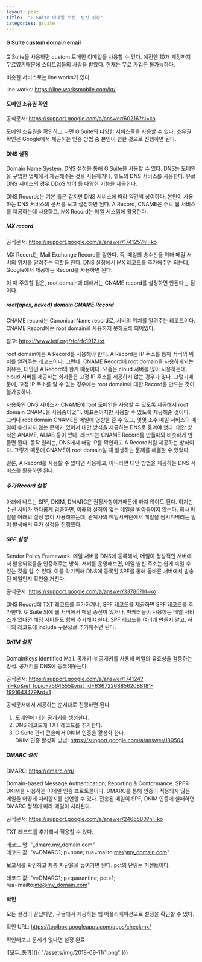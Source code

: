 ```yaml
---
layout: post
title:  "G Suite 이메일 수신, 발신 설정"
categories: gsuite
---
```


#### G Suite custom domain email

G Suite을 사용하면 custom 도메인 이메일을 사용할 수 있다.
예전엔 10개 계정까지 무료였기때문에 스타트업들의 사랑을 받았다.
현재는 무료 가입은 불가능하다.

비슷한 서비스로는 line works가 있다.

line works: <https://line.worksmobile.com/kr/>

#### 도메인 소유권 확인

공식문서: <https://support.google.com/a/answer/60216?hl=ko>

도메인 소유권을 확인하고 나면 G Suite의 다양한 서비스들을 사용할 수 있다.
소유권 확인은 Google에서 제공하는 인증 방법 중 본인이 편한 것으로 진행하면 된다.

#### DNS 설정

Domain Name System.
DNS 설정을 통해 G Suite을 사용할 수 있다.
DNS는 도메인을 구입한 업체에서 제공해주는 것을 사용하거나, 별도의 DNS 서비스를 사용한다.
유료 DNS 서비스의 경우 DDoS 방어 등 다양한 기능을 제공한다.

DNS Records는 기본 틀은 같지만 DNS 서비스에 따라 약간씩 상이하다.
본인이 사용하는 DNS 서비스의 문서를 보고 설정하면 된다.
A Record, CNAME은 주로 웹 서비스를 제공하는데 사용하고, MX Record는 메일 시스템에 활용한다.

##### MX record

공식문서: <https://support.google.com/a/answer/174125?hl=ko>

MX Record는 Mail Exchange Record를 말한다.
즉, 메일의 송수신을 위해 메일 서버의 위치를 알려주는 역할을 한다.
DNS 설정에서 MX 레코드를 추가해주면 되는데, Google에서 제공하는 Record를 사용하면 된다.

이 때 주의할 점은, root domain에 대해서는 CNAME record를 설정하면 안된다는 점이다.

##### root(apex, naked) domain CNAME Record

CNAME record는 Canonical Name record로, 서버의 위치를 알려주는 레코드이다.
CNAME Record에는 root domain을 사용하지 못하도록 되어있다.

참고: <https://www.ietf.org/rfc/rfc1912.txt>

root domain에는 A Record를 사용해야 한다.
A Record는 IP 주소를 통해 서버의 위치를 알려주는 레코드이다.
그런데, CNAME Record에 root domain을 사용하게되는 이유는, 대안인 A Record의 한계 때문이다.
요즘은 cloud 서버를 많이 사용하는데, cloud 서버를 제공하는 회사들은 고정 IP 주소를 제공하지 않는 경우가 많다.
그렇기때문에, 고정 IP 주소를 알 수 없는 경우에는 root domain에 대한 Record를 만드는 것이 불가능하다.

사용중인 DNS 서비스가 CNAME에 root 도메인을 사용할 수 있도록 제공해서 root domain CNAME을 사용중이었다.
비표준이지만 사용할 수 있도록 제공해준 것이다.
그러나 root domain CNAME은 메일에 영향을 줄 수 있고, 몇몇 소수 메일 서비스의 메일이 수신되지 않는 문제가 있어서 대안 방식을 제공하는 DNS로 옮겨야 했다.
대안 방식은 ANAME, ALIAS 등이 있다.
레코드는 CNAME Record를 만들때와 비슷하게 만들면 된다.
동작 원리는, DNS에서 해당 IP를 확인하고 A Record처럼 제공하는 방식이다.
그렇기 때문에 CNAME이 root domain일 때 발생하는 문제를 해결할 수 있었다.

결론, A Record를 사용할 수 있다면 사용하고, 아니라면 대안 방법을 제공하는 DNS 서비스를 활용하면 된다.

##### 추가 Record 설정

아래에 나오는 SPF, DKIM, DMARC은 권장사항이기때문에 하지 않아도 된다.
하지만 수신 서버가 까다롭게 검증하면, 아래의 설정이 없는 메일을 받아들이지 않는다.
회사 메일을 아래의 설정 없이 사용해왔는데, 관계사의 메일서버단에서 메일을 짬시켜버리는 일이 발생해서 추가 설정을 진행했다.

##### SPF 설정

Sender Policy Framework.
메일 서버를 DNS에 등록해서, 메일이 정상적인 서버에서 발송되었음을 인증해주는 방식.
서버를 운영해보면, 메일 발신 주소는 쉽게 속일 수 있는 것을 알 수 있다.
이를 막기위해 DNS에 등록된 SPF를 통해 올바른 서버에서 발송된 메일인지 확인을 거친다.

공식문서: <https://support.google.com/a/answer/33786?hl=ko>

DNS Record에 TXT 레코드를 추가하거나, SPF 레코드를 제공하면 SPF 레코드를 추가한다.
G Suite 외에 웹 서버에서 메일 송신이 있거나, 마케터들이 사용하는 메일 서비스가 있다면 해당 서버들도 함께 추가해야 한다.
SPF 레코드를 여러개 만들지 말고, 하나의 레코드에 include 구문으로 추가해주면 된다.

##### DKIM 설정

DomainKeys Identified Mail.
공개키-비공개키를 사용해 메일의 유효성을 검증하는 방식.
공개키를 DNS에 등록해놓는다.

공식문서: <https://support.google.com/a/answer/174124?hl=ko&ref_topic=7564555&visit_id=636722688562088181-1991643479&rd=1>

공식문서에서 제공하는 순서대로 진행하면 된다.
1. 도메인에 대한 공개키를 생성한다.
2. DNS 레코드에 TXT 레코드를 추가한다.
3. G Suite 관리 콘솔에서 DKIM 인증을 활성화 한다.
<br />DKIM 인증 활성화 방법: <https://support.google.com/a/answer/180504>

##### DMARC 설정

DMARC: <https://dmarc.org/>

Domain-based Message Authentication, Reporting & Conformance.
SPF와 DKIM을 사용하는 이메일 인증 프로토콜이다.
DMARC를 통해 인증이 적용되지 않은 메일을 어떻게 처리할지를 선언할 수 있다.
전송된 메일이 SPF, DKIM 인증에 실패하면 DMARC 정책에 따라 메일이 처리된다.

공식문서: <https://support.google.com/a/answer/2466580?hl=ko>

TXT 레코드를 추가해서 적용할 수 있다.

레코드 명: \"\_dmarc.my_domain.com\"<br />
레코드 값: \"v=DMARC1; p=none; rua=mailto:me@my_domain.com\"

보고서를 확인하고 차츰 차단율을 높여가면 된다.
pct의 단위는 퍼센트이다.

레코드 값: \"v=DMARC1; p=quarantine; pct=1; rua=mailto:me@my_domain.com\"

#### 확인

모든 설정이 끝났다면, 구글에서 제공하는 웹 어플리케이션으로 설정을 확인할 수 있다.

확인 URL: <https://toolbox.googleapps.com/apps/checkmx/>

확인해보고 문제가 없다면 설정 완료.

![모두_통과]({{ "/assets/img/2018-09-11/1.png" }})